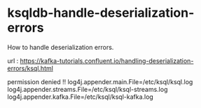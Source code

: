 # ksqldb-handle-deserialization-errors
How to handle deserialization errors.

url : https://kafka-tutorials.confluent.io/handling-deserialization-errors/ksql.html

permission denied !!
log4j.appender.main.File=/etc/ksql/ksql.log
log4j.appender.streams.File=/etc/ksql/ksql-streams.log
log4j.appender.kafka.File=/etc/ksql/ksql-kafka.log

